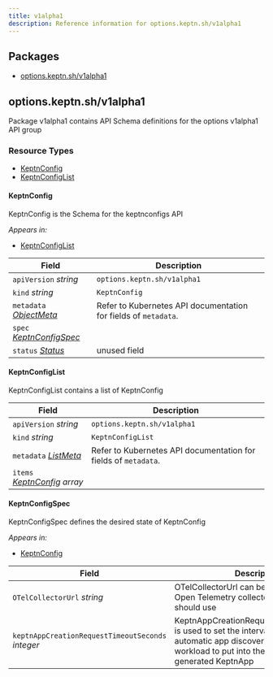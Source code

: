 ```yaml
---
title: v1alpha1
description: Reference information for options.keptn.sh/v1alpha1
---
```

<!-- markdownlint-disable -->

## Packages
- [options.keptn.sh/v1alpha1](#optionskeptnshv1alpha1)


## options.keptn.sh/v1alpha1

Package v1alpha1 contains API Schema definitions for the options v1alpha1 API group

### Resource Types
- [KeptnConfig](#keptnconfig)
- [KeptnConfigList](#keptnconfiglist)



#### KeptnConfig



KeptnConfig is the Schema for the keptnconfigs API

_Appears in:_
- [KeptnConfigList](#keptnconfiglist)

| Field | Description |
| --- | --- |
| `apiVersion` _string_ | `options.keptn.sh/v1alpha1`
| `kind` _string_ | `KeptnConfig`
| `metadata` _[ObjectMeta](https://kubernetes.io/docs/reference/generated/kubernetes-api/v1.24/#objectmeta-v1-meta)_ | Refer to Kubernetes API documentation for fields of `metadata`. |
| `spec` _[KeptnConfigSpec](#keptnconfigspec)_ |  |
| `status` _[Status](https://kubernetes.io/docs/reference/generated/kubernetes-api/v1.24/#status-v1-meta)_ | unused field |


#### KeptnConfigList



KeptnConfigList contains a list of KeptnConfig



| Field | Description |
| --- | --- |
| `apiVersion` _string_ | `options.keptn.sh/v1alpha1`
| `kind` _string_ | `KeptnConfigList`
| `metadata` _[ListMeta](https://kubernetes.io/docs/reference/generated/kubernetes-api/v1.24/#listmeta-v1-meta)_ | Refer to Kubernetes API documentation for fields of `metadata`. |
| `items` _[KeptnConfig](#keptnconfig) array_ |  |


#### KeptnConfigSpec



KeptnConfigSpec defines the desired state of KeptnConfig

_Appears in:_
- [KeptnConfig](#keptnconfig)

| Field | Description |
| --- | --- |
| `OTelCollectorUrl` _string_ | OTelCollectorUrl can be used to set the Open Telemetry collector that the operator should use |
| `keptnAppCreationRequestTimeoutSeconds` _integer_ | KeptnAppCreationRequestTimeoutSeconds is used to set the interval in which automatic app discovery searches for workload to put into the same auto-generated KeptnApp |


